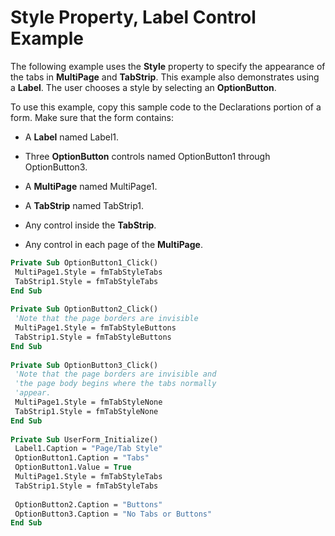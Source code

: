 
# Style Property, Label Control Example

The following example uses the  **Style** property to specify the appearance of the tabs in **MultiPage** and **TabStrip**. This example also demonstrates using a **Label**. The user chooses a style by selecting an **OptionButton**.

To use this example, copy this sample code to the Declarations portion of a form. Make sure that the form contains:




- A  **Label** named Label1.
    
- Three  **OptionButton** controls named OptionButton1 through OptionButton3.
    
- A  **MultiPage** named MultiPage1.
    
- A  **TabStrip** named TabStrip1.
    
- Any control inside the  **TabStrip**.
    
- Any control in each page of the  **MultiPage**.
    




```vb
Private Sub OptionButton1_Click() 
 MultiPage1.Style = fmTabStyleTabs 
 TabStrip1.Style = fmTabStyleTabs 
End Sub 
 
Private Sub OptionButton2_Click() 
 'Note that the page borders are invisible 
 MultiPage1.Style = fmTabStyleButtons 
 TabStrip1.Style = fmTabStyleButtons 
End Sub 
 
Private Sub OptionButton3_Click() 
 'Note that the page borders are invisible and 
 'the page body begins where the tabs normally 
 'appear. 
 MultiPage1.Style = fmTabStyleNone 
 TabStrip1.Style = fmTabStyleNone 
End Sub 
 
Private Sub UserForm_Initialize() 
 Label1.Caption = "Page/Tab Style" 
 OptionButton1.Caption = "Tabs" 
 OptionButton1.Value = True 
 MultiPage1.Style = fmTabStyleTabs 
 TabStrip1.Style = fmTabStyleTabs 
 
 OptionButton2.Caption = "Buttons" 
 OptionButton3.Caption = "No Tabs or Buttons" 
End Sub
```

